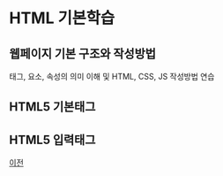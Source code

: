 # HTML 기본학습

## 웹페이지 기본 구조와 작성방법
태그, 요소, 속성의 의미 이해 및 HTML, CSS, JS 작성방법 연습

## HTML5 기본태그

## HTML5 입력태그

[이전](https://github.com/taekyom/StudyHtml)

##
